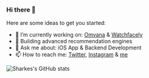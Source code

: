 ### Hi there 👋

Here are some ideas to get you started:

- 🔭 I’m currently working on: [Omvana](https://apps.apple.com/us/app/omvana-meditation-for-all/id595585396) & [Watchfacely](https://apps.apple.com/us/app/watchfacely/id1525049175)
- 🌱 Building advanced recommendation engines 
- 💬 Ask me about: iOS App & Backend Development
- 📫 How to reach me: [Twitter](https://twitter.com/sharke12), [Instagram](https://www.instagram.com/sharkes12/) & [me](monkensharkesm@gmail.com)

![Sharkes's GitHub stats](https://github-readme-stats.vercel.app/api?username=sharkesm&count_private=true&show_icons=true&theme=radical)
